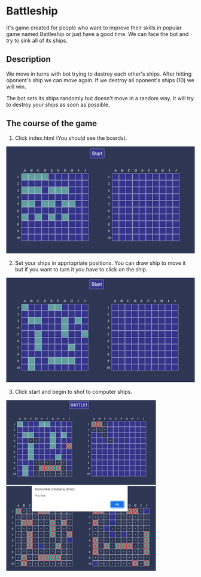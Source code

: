 # Battleship
It's game created for people who want to improve their skills in popular game named Battleship or just have a good time.
We can face the bot and try to sink all of its ships. 

## Description
We move in turns with bot trying to destroy each other's ships. After hitting oponent's ship we can move again.
If we destroy all oponent's ships (10) we will win. 

The bot sets its ships randomly but doesn't move in a random way.
It will try to destroy your ships as soon as possible.

## The course of the game
1. Click index.html (You should see the boards). 

<img src="images/initial_positions.png" width="800">

2. Set your ships in appriopriate positions. You can draw ship to move it but if you want to turn it you have to click on the ship.

<img src="images/set_your_ships.png" width="800">

3. Click start and begin to shot to computer ships.

<img src="images/start-game.png" width="400"> <img src="images/end_of_game.png" width="400" height="226">
